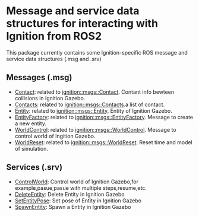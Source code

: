 # Message and service data structures for interacting with Ignition from ROS2

This package currently contains some Ignition-specific ROS message and service data structures (.msg and .srv)

## Messages (.msg)

* [Contact](msg/Contact.msg): related to [ignition::msgs::Contact](https://github.com/ignitionrobotics/ign-msgs/blob/ign-msgs7/proto/ignition/msgs/contact.proto). Contant info bewteen collisions in Ignition Gazebo.
* [Contacts](msg/Contacts.msg): related to [ignition::msgs::Contacts](https://github.com/ignitionrobotics/ign-msgs/blob/ign-msgs7/proto/ignition/msgs/contacts.proto).a list of contact.
* [Entity](msg/Entity.msg): related to [ignition::msgs::Entity](https://github.com/ignitionrobotics/ign-msgs/blob/ign-msgs7/proto/ignition/msgs/entity.proto). Entity of Ignition Gazebo.
* [EntityFactory](msg/EntityFactory.msg): related to [ignition::msgs::EntityFactory](https://github.com/ignitionrobotics/ign-msgs/blob/ign-msgs7/proto/ignition/msgs/entity_factory.proto). Message to create a new entity.
* [WorldControl](msg/WorldControl.msg): related to [ignition::msgs::WorldControl](https://github.com/ignitionrobotics/ign-msgs/blob/ign-msgs7/proto/ignition/msgs/world_control.proto). Message to control world of Ingition Gazebo.
* [WorldReset](msg/WorldReset.msg): related to [ignition::msgs::WorldReset](https://github.com/ignitionrobotics/ign-msgs/blob/ign-msgs7/proto/ignition/msgs/world_reset.proto). Reset time and model of simulation.

## Services (.srv)

* [ControlWorld](srv/ControlWorld.srv): Control world of Ignition Gazebo,for example,pasue,pasue with multiple steps,resume,etc.
* [DeleteEntity](srv/DeleteEntity.srv): Delete Entity in Ignition Gazebo
* [SetEntityPose](srv/SetEntityPose.srv): Set pose of Entity in Ignition Gazebo
* [SpawnEntity](srv/SpawnEntity.srv): Spawn a Entity in Ignition Gazebo

